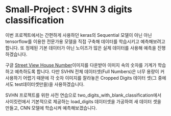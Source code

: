 # Small-Project : SVHN 3 digits classification

이번 프로젝트에서는 간편하게 사용하던 keras의 Sequential 모델이 아닌 아닌 tensorflow를 이용한 전문가용 모델을 직접 구축해 데이터를 학습시키고 예측해보려고 합니다. 또 정제된 기본 데이터가 아닌 노이즈가 많은 실제 데이터를 사용해 예측을 진행하겠습니다.

구글 <a href="http://ufldl.stanford.edu/housenumbers/">Street View House Number</a>이미지를 다운받아 이미지 속의 숫자를 기계가 학습하고 예측하도록 합니다. 다만 SVHN 전체 데이터셋(Full Numbers)은 너무 용량이 커 사용하기 어렵기 때문에 각 숫자 이미지를 잘라놓은 Cropped Digits 데이터 셋(그 중에서도 test데이터셋만을)을 사용하겠습니다.


SVHN 프로젝트를 위한 사전 연습으로 two_digits_with_blank_classification에서 사이킷런에서 기본적으로 제공하는 load_digits 데이터셋을 가공하여 새 데이터 셋을 만들고, CNN 모델에 학습시켜 예측해보겠습니다.

